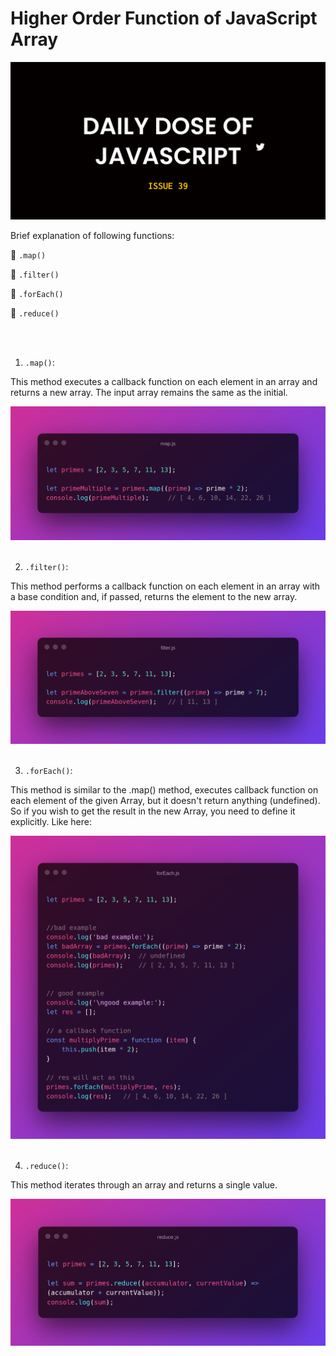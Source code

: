 # Higher Order Function of JavaScript Array
![Header](../images/Header-39.png)

Brief explanation of following functions:

:pushpin: `.map()`

:pushpin: `.filter()`

:pushpin: `.forEach()`

:pushpin: `.reduce()`

<br>

<br>

1. `.map()`:

This method executes a callback function on each element in an array and returns a new array. The input array remains the same as the initial.

<div align="center">
<img src="../images/FunFact-39_mapFunction.png" width="600">
</div>

<br>


2. `.filter()`:

This method performs a callback function on each element in an array with a base condition and, if passed, returns the element to the new array.

<div align="center">
<img src="../images/FunFact-39_filterFunction.png" width="600">
</div>


<br>

3. `.forEach()`:

This method is similar to the .map() method, executes callback function on each element of the given Array, but it doesn't return anything (undefined). So if you wish to get the result in the new Array, you need to define it explicitly. Like here:

<div align="center">
<img src="../images/FunFact-39_forEach.png" width="600">
</div>

<br>

4. `.reduce()`:

This method iterates through an array and returns a single value.

<div align="center">
<img src="../images/FunFact-39_reduceFunction.png" width="600">
</div>